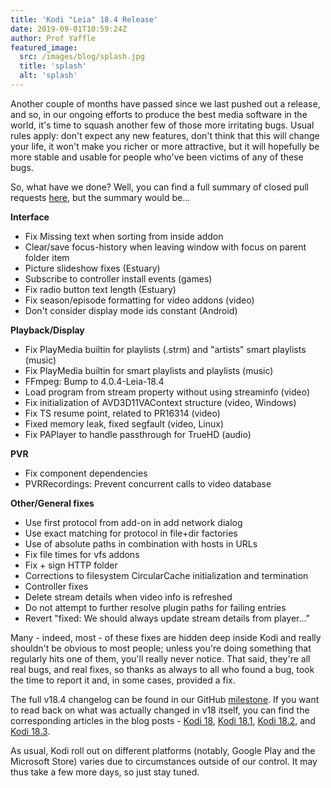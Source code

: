 ```yaml
---
title: 'Kodi "Leia" 18.4 Release'
date: 2019-09-01T10:59:24Z
author: Prof Yaffle
featured_image:
  src: /images/blog/splash.jpg
  title: 'splash'
  alt: 'splash'
---
```

Another couple of months have passed since we last pushed out a release, and so, in our ongoing efforts to produce the best media software in the world, it's time to squash another few of those more irritating bugs. Usual rules apply: don't expect any new features, don't think that this will change your life, it won't make you richer or more attractive, but it will hopefully be more stable and usable for people who've been victims of any of these bugs.

 So, what have we done? Well, you can find a full summary of closed pull requests [here](https://github.com/xbmc/xbmc/pulls?page=1&q=is%3Apr+sort%3Aupdated-desc+milestone%3A%22Leia+18.4%22+label%3A%22v18+Leia%22), but the summary would be...

 **Interface**

 
 * Fix Missing text when sorting from inside addon
 * Clear/save focus-history when leaving window with focus on parent folder item
 * Picture slideshow fixes (Estuary)
 * Subscribe to controller install events (games)
 * Fix radio button text length (Estuary)
 * Fix season/episode formatting for video addons (video)
 * Don't consider display mode ids constant (Android)
 
 **Playback/Display**

 
 * Fix PlayMedia builtin for playlists (.strm) and "artists" smart playlists (music)
 * Fix PlayMedia builtin for smart playlists and playlists (music)
 * FFmpeg: Bump to 4.0.4-Leia-18.4
 * Load program from stream property without using streaminfo (video)
 * Fix initialization of AVD3D11VAContext structure (video, Windows)
 * Fix TS resume point, related to PR16314 (video)
 * Fixed memory leak, fixed segfault (video, Linux)
 * Fix PAPlayer to handle passthrough for TrueHD (audio)
 
 **PVR**

 
 * Fix component dependencies
 * PVRRecordings: Prevent concurrent calls to video database
 
 **Other/General fixes**

 
 * Use first protocol from add-on in add network dialog
 * Use exact matching for protocol in file+dir factories
 * Use of absolute paths in combination with hosts in URLs
 * Fix file times for vfs addons
 * Fix + sign HTTP folder
 * Corrections to filesystem CircularCache initialization and termination
 * Controller fixes
 * Delete stream details when video info is refreshed
 * Do not attempt to further resolve plugin paths for failing entries
 * Revert "fixed: We should always update stream details from player..."
 
 Many - indeed, most - of these fixes are hidden deep inside Kodi and really shouldn't be obvious to most people; unless you're doing something that regularly hits one of them, you'll really never notice. That said, they're all real bugs, and real fixes, so thanks as always to all who found a bug, took the time to report it and, in some cases, provided a fix.

 The full v18.4 changelog can be found in our GitHub [milestone](https://github.com/xbmc/xbmc/compare/18.3-Leia...18.4-Leia). If you want to read back on what was actually changed in v18 itself, you can find the corresponding articles in the blog posts - [Kodi 18](https://kodi.tv/article/kodi-180), [Kodi 18.1](https://kodi.tv/article/kodi-v181-leia-rc1), [Kodi 18.2](https://kodi.tv/article/kodi-leia-182-release), and [Kodi 18.3](https://kodi.tv/article/kodi-leia-183-release).

 As usual, Kodi roll out on different platforms (notably, Google Play and the Microsoft Store) varies due to circumstances outside of our control. It may thus take a few more days, so just stay tuned.

 